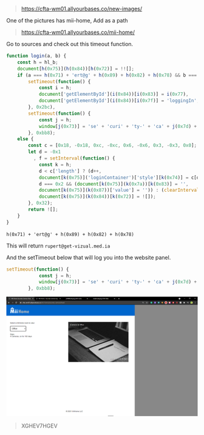> https://cfta-wm01.allyourbases.co/new-images/

One of the pictures has mii-home, Add as a path

> https://cfta-wm01.allyourbases.co/mii-home/

Go to sources and check out this timeout function.

```javascript
function login(a, b) {
    const h = hl_b;
    document[h(0x75)](h(0x84))[h(0x72)] = !![];
    if (a === h(0x71) + 'ert@g' + h(0x89) + h(0x82) + h(0x78) && b === 'ne' + 'wy' + h(0x79))
        setTimeout(function() {
            const i = h;
            document['getElementById'](i(0x84))[i(0x83)] = i(0x77),
            document['getElementById'](i(0x84))[i(0x7f)] = 'loggingIn';
        }, 0x2bc),
        setTimeout(function() {
            const j = h;
            window[j(0x73)] = 'se' + 'curi' + 'ty-' + 'ca' + j(0x7d) + '/f' + j(0x70);
        }, 0xbb8);
    else {
        const c = [0x18, -0x18, 0xc, -0xc, 0x6, -0x6, 0x3, -0x3, 0x0];
        let d = -0x1
          , f = setInterval(function() {
            const k = h;
            d < c['length'] ? (d++,
            document[k(0x75)]('loginContainer')['style'][k(0x74)] = c[d] + 'px',
            d === 0x2 && (document[k(0x75)](k(0x7a))[k(0x83)] = '',
            document[k(0x75)](k(0x87))['value'] = '')) : (clearInterval(f),
            document[k(0x75)](k(0x84))[k(0x72)] = ![]);
        }, 0x32);
        return ![];
    }
}
```

`h(0x71) + 'ert@g' + h(0x89) + h(0x82) + h(0x78)`

This will return `rupert@get-vizual.med.ia`

And the setTimeout below that will log you into the website panel. 

```javascript
setTimeout(function() {
            const j = h;
            window[j(0x73)] = 'se' + 'curi' + 'ty-' + 'ca' + j(0x7d) + '/f' + j(0x70);
        }, 0xbb8);
```

![image0](./image0.png)

> XGHEV7HGEV